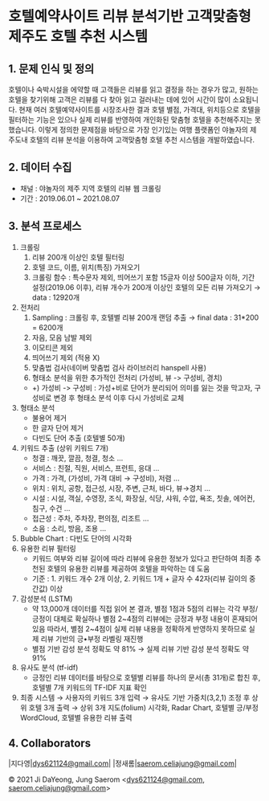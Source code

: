 # 호텔예약사이트 리뷰 분석기반 고객맞춤형 제주도 호텔 추천 시스템

## 1. 문제 인식 및 정의
호텔이나 숙박시설을 에약할 때 고객들은 리뷰를 읽고 결정을 하는 경우가 많고, 원하는 호텔을 찾기위해 고객은 리뷰를 다 찾아 읽고 걸러내는 데에 있어 시간이 많이 소요됩니다. 현재 여러 호텔예약사이트를 시장조사한 결과 호텔 별점, 가격대, 위치등으로 호텔을 필터하는 기능은 있으나 실제 리뷰를 반영하여 개인화된 맞춤형 호텔을 추천해주지는 못했습니다. 이렇게 정의한 문제점을 바탕으로 가장 인기있는 여행 플랫폼인 야놀자의 제주도내 호텔의 리뷰 분석을 이용하여 고객맞춤형 호텔 추천 시스템을 개발하였습니다. 

## 2. 데이터 수집
- 채널 : 야놀자의 제주 지역 호텔의 리뷰 웹 크롤링
- 기간 : 2019.06.01 ~ 2021.08.07

## 3. 분석 프로세스
1. 크롤링
    1. 리뷰 200개 이상인 호텔 필터링
    2. 호텔 코드, 이름, 위치(특징) 가져오기
    3. 크롤링 함수 : 특수문자 제외, 띄어쓰기 포함 15글자 이상 500글자 이하, 기간 설정(2019.06 이후), 리뷰 개수가 200개 이상인 호텔의 모든 리뷰 가져오기
    → data : 12920개
2. 전처리
    1. Sampling : 크롤링 후, 호텔별 리뷰 200개 랜덤 추출 → final data : 31*200 = 6200개
    2. 자음, 모음 남발 제외
    3. 이모티콘 제외
    4. 띄어쓰기 제외 (적용 X)
    5. 맞춤법 검사(네이버 맞춤법 검사 라이브러리 hanspell 사용)
    6. 형태소 분석을 위한 추가적인 전처리 (가성비, 뷰 -> 구성비, 경치)
    - +) 가성비 -> 구성비 : 가성+비로 단어가 분리되어 의미를 잃는 것을 막고자, 구성비로 변경 후 형태소 분석 이후 다시 가성비로 교체
3. 형태소 분석
    - 불용어 제거
    - 한 글자 단어 제거
    - 다빈도 단어 추출 (호텔별 50개)
4. 키워드 추출 (상위 키워드 7개)
    - 청결 : 깨끗, 깔끔, 청결, 청소 ...
    - 서비스 : 친절, 직원, 서비스, 프런트, 응대 ...
    - 가격 : 가격, (가성비, 가격 대비 → 구성비), 저렴 ...
    - 위치 : 위치, 공항, 접근성, 시장, 주변, 근처, 바다, 뷰→경치 ...
    - 시설 : 시설, 객실, 수영장, 조식, 화장실, 식당, 샤워, 수압, 욕조, 칫솔, 에어컨, 침구, 수건 ...
    - 접근성 : 주차, 주차장, 편의점, 리조트 ...
    - 소음 : 소리, 방음, 조용 ...
5. Bubble Chart : 다빈도 단어의 시각화
6. 유용한 리뷰 필터링
    - 키워드 여부와 리뷰 길이에 따라 리뷰에 유용한 정보가 있다고 판단하여 최종 추천된 호텔의 유용한 리뷰를 제공하여 호텔을 파악하는 데 도움
    - 기준 : 1. 키워드 개수 2개 이상, 2. 키워드 1개 + 글자 수 42자(리뷰 길이의 중간값) 이상
7. 감성분석 (LSTM)
    - 약 13,000개 데이터를 직접 읽어 본 결과, 별점 1점과 5점의 리뷰는 각각 부정/긍정이 대체로 확실하나 별점 2\~4점의 리뷰에는 긍정과 부정 내용이 혼재되어 있음
      따라서, 별점 2~4점이 실제 리뷰 내용을 정확하게 반영하지 못하므로 실제 리뷰 기반의 긍•부정 라벨링 재진행
    - 별점 기반 감성 분석 정확도 약 81% → 실제 리뷰 기반 감성 분석 정확도 약 91%
8. 유사도 분석 (tf-idf)
    - 긍정인 리뷰 데이터를 바탕으로 호텔별 리뷰를 하나의 문서(총 31개)로 합친 후, 호텔별 7개 키워드의 TF-IDF 지표 확인
9. 최종 시스템
    → 사용자의 키워드 3개 입력
    → 유사도 기반 가중치(3,2,1) 조정 후 상위 호텔 3개 출력
    → 상위 3개 지도(folium) 시각화, Radar Chart, 호텔별 긍/부정 WordCloud, 호텔별 유용한 리뷰 출력
    
## 4. Collaborators

|지다영|dys621124@gmail.com|
|정새롬|saerom.celiajung@gmail.com|


© 2021 Ji DaYeong, Jung Saerom <dys621124@gmail.com, saerom.celiajung@gmail.com>
